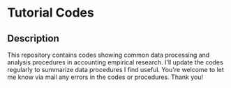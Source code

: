 # Tutorial Codes
## Description
This repository contains codes showing common data processing and analysis procedures in accounting empirical research. I'll update the codes regularly to summarize data procedures I find useful. You're welcome to let me know via mail any errors in the codes or procedures. Thank you!
